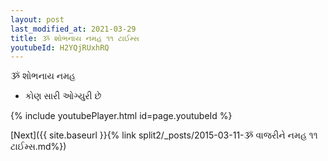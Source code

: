 ```yaml
---
layout: post
last_modified_at: 2021-03-29
title: ૐ શોભનાય નમહ ૧૧ ટાઈમ્સ
youtubeId: H2YQjRUxhRQ
---
```

 
 
 ૐ શોભનાય નમહ  
 
 -  કોણ સારી ઓગ્યુરી છે 
 
  
 
  
 
 
 
 
 
 


{% include youtubePlayer.html id=page.youtubeId %}
 
[Next]({{ site.baseurl }}{% link  split2/_posts/2015-03-11-ૐ વાજરીને નમહ ૧૧ ટાઈમ્સ.md%})
 
